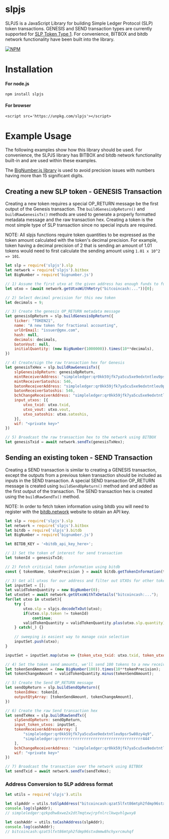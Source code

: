 # slpjs

SLPJS is a JavaScript Library for building Simple Ledger Protocol (SLP) token transactions.  GENESIS and SEND transaction types are currently supported for [SLP Token Type 1](https://github.com/simpleledger/slp-specification/blob/master/slp-token-type-1.md).  For convenience, BITBOX and bitdb network functionality have been built into the library.


[![NPM](https://nodei.co/npm/slpjs.png)](https://nodei.co/npm/slpjs/)


# Installation

#### For node.js
`npm install slpjs`

#### For browser
```<script src='https://unpkg.com/slpjs'></script>```


# Example Usage

The following examples show how this library should be used. For convenience, the SLPJS library has BITBOX and bitdb network functionality built-in and are used within these examples.

The [BigNumber.js library](https://github.com/MikeMcl/bignumber.js) is used to avoid precision issues with numbers having more than 15 significant digits.

## Creating a new SLP token - GENESIS Transaction

Creating a new token requires a special OP_RETURN message be the first output of the Genesis transaction.  The `buildGenesisOpReturn()` and `buildRawGenesisTx()` methods are used to generate a properly formatted metadata message and the raw transaction hex.  Creating a token is the most simple type of SLP transaction since no special inputs are required.

NOTE: All slpjs functions require token quantities to be expressed as the token amount calculated with the token's decimal precision.  For example, token having a decimal precision of 2 that is sending an amount of 1.01 tokens would need to first calculate the sending amount using `1.01 x 10^2 => 101`.  

```javascript
let slp = require('slpjs').slp
let network = require('slpjs').bitbox
let BigNumber = require('bignumber.js')

// 1) Assume the first utxo at the given address has enough funds to fund this example.
let utxo = (await network.getUtxoWithRetry("bitcoincash:..."))[0];

// 2) Select decimal precision for this new token
let decimals = 9;

// 3) Create the genesis OP_RETURN metadata message
let genesisOpReturn = slp.buildGenesisOpReturn({ 
    ticker: "TOKEN21",
    name: "A new token for fractional accounting",
    urlOrEmail: "issuer@gmx.com",
    hash: null, 
    decimals: decimals,
    batonVout: null,
    initialQuantity: (new BigNumber(1000000)).times(10**decimals),
})

// 4) Create/sign the raw transaction hex for Genesis
let genesisTxHex = slp.buildRawGenesisTx({
    slpGenesisOpReturn: genesisOpReturn, 
    mintReceiverAddress: "simpleledger:qr0kk59jfk7ya5cu5xe9edxtntleu9psr5w80zy4q9",
    mintReceiverSatoshis: 546,
    batonReceiverAddress: "simpleledger:qr0kk59jfk7ya5cu5xe9edxtntleu9psr5w80zy4q9",
    batonReceiverSatoshis: 546,
    bchChangeReceiverAddress: "simpleledger:qr0kk59jfk7ya5cu5xe9edxtntleu9psr5w80zy4q9", 
    input_utxos: [{
        utxo_txid: utxo.txid,
        utxo_vout: utxo.vout,
        utxo_satoshis: utxo.satoshis,
    }],
    wif: "<private key>"
})

// 5) Broadcast the raw transaction hex to the network using BITBOX
let genesisTxid = await network.sendTx(genesisTxHex);
```

## Sending an existing token - SEND Transaction

Creating a SEND transaction is similar to creating a GENESIS transaction, except the outputs from a previous token transaction should be included as inputs in the SEND transaction.  A special SEND transaction OP_RETURN message is created using `buildSendOpReturn()` method and and added as the first output of the transaction.  The SEND transaction hex is created using the `buildRawSendTx()` method.

NOTE: In order to fetch token information using bitdb you will need to register with the [bitdb.network](https://bitdb.network) website to obtain an API key.

```javascript
let slp = require('slpjs').slp
let network = require('slpjs').bitbox
let bitdb = require('slpjs').bitdb
let BigNumber = require('bignumber.js')

let BITDB_KEY = '<bitdb_api_key_here>';

// 1) Set the token of interest for send transaction
let tokenId = genesisTxId;

// 2) Fetch criticial token information using bitdb
const { tokenName, tokenPrecision } = await bitdb.getTokenInformation(tokenId, BITDB_KEY);

// 3) Get all utxos for our address and filter out UTXOs for other tokens
let inputSet = [];
let validTokenQuantity = new BigNumber(0);
let utxoSet = await network.getUtxoWithTxDetails("bitcoincash:...");
for(let utxo in utxoSet){
    try {
        utxo.slp = slpjs.decodeTxOut(utxo);
        if(utxo.slp.token != tokenId)
            continue;
        validTokenQuantity = validTokenQuantity.plus(utxo.slp.quantity);
    } catch(_) {}
    
    // sweeping is easiest way to manage coin selection
    inputSet.push(utxo);
}

inputSet = inputSet.map(utxo => {token_utxo_txid: utxo.txid, token_utxo_vout: utxo.vout, token_utxo_satoshis: utxo.satoshis});

// 4) Set the token send amounts, we'll send 100 tokens to a new receiver and send token change back to the sender
let tokenSendAmount = (new BigNumber(100)).times(10**tokenPrecision);
let tokenChangeAmount = validTokenQuantity.minus(tokenSendAmount);

// 5) Create the Send OP_RETURN message
let sendOpReturn = slp.buildSendOpReturn({
    tokenIdHex: tokenId,
    outputQtyArray: [tokenSendAmount, tokenChangeAmount],
})

// 6) Create the raw Send transaction hex
let sendTxHex = slp.buildRawSendTx({
    slpSendOpReturn: sendOpReturn,
    input_token_utxos: inputSet,
    tokenReceiverAddressArray: [
        "simpleledger:qr0kk59jfk7ya5cu5xe9edxtntleu9psr5w80zy4q9",
        "simpleledger:qrrrrrrrrrrrrrrrrrrrrrrrrrrrrrrrrrrrrrr444"
    ],
    bchChangeReceiverAddress: "simpleledger:qr0kk59jfk7ya5cu5xe9edxtntleu9psr5w80zy4q9",
    wif: "<private key>"
})

// 7) Broadcast the transaction over the network using BITBOX
let sendTxid = await network.sendTx(sendTxHex);
```

### Address Conversion to SLP address format

```javascript
let utils = require('slpjs').utils

let slpAddr = utils.toSlpAddress("bitcoincash:qzat5lfxt86mtph2fdmp96stxdmmw8hchyxrcmuhqf");
console.log(slpAddr);
// simpleledger:qzkpdhw8xwe2x2dt7mqtxwjrpfnlrclkwqvhlgwxy8

let cashAddr = utils.toCashAddress(slpAddr);
console.log(cashAddr);
// bitcoincash:qzat5lfxt86mtph2fdmp96stxdmmw8hchyxrcmuhqf
```
